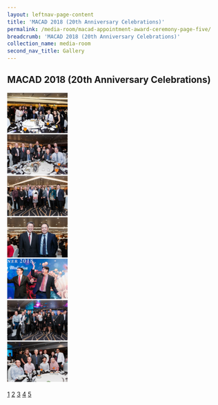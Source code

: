 ```yaml
---
layout: leftnav-page-content
title: 'MACAD 2018 (20th Anniversary Celebrations)'
permalink: /media-room/macad-appointment-award-ceremony-page-five/
breadcrumb: 'MACAD 2018 (20th Anniversary Celebrations)'
collection_name: media-room
second_nav_title: Gallery
---
```


MACAD 2018 (20th Anniversary Celebrations)
---

<div class="row">
  <div class="col is-4"><img src="/images/image43.png"></div>
  <div class="col is-4"><img src="/images/image44.png"></div>
  <div class="col is-4"><img src="/images/image45.png"></div>
</div>
<div class="row">
  <div class="col is-4"><img src="/images/image46.png"></div>
  <div class="col is-4"><img src="/images/image47.png"></div>
  <div class="col is-4"><img src="/images/image48.png"></div>
</div>
<div class="row">
  <div class="col is-4"><img src="/images/image49.png"></div>
</div><br>

  <div class="pagination">
    <a href="/media-room/macad-appointment-award-ceremony/">1</a>
    <a href="/media-room/macad-appointment-award-ceremony-page-two/">2</a>
    <a href="/media-room/macad-appointment-award-ceremony-page-three/">3</a>
    <a href="/media-room/macad-appointment-award-ceremony-page-four/">4</a>
    <a href="/media-room/macad-appointment-award-ceremony-page-five/">5</a>
  </div>
